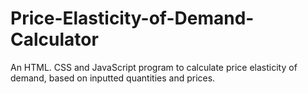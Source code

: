 # Price-Elasticity-of-Demand-Calculator
An HTML. CSS and JavaScript program to calculate price elasticity of demand, based on inputted quantities and prices.
